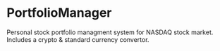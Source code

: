 # PortfolioManager
Personal stock portfolio managment system for NASDAQ stock market.
Includes a crypto & standard currency convertor.
